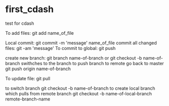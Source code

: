 first_cdash
===========

test for cdash

To add files: git add name_of_file

Local commit: git commit -m 'message' name_of_file
commit all changed files: git -am 'message'
To commit to global: git push

create new branch: git branch name-of-branch
or
git checkout -b name-of-branch
swithches to the branch
to push branch to remote
go back to master
git push origin name-of-branch

To update file:
git pull

to switch branch
git checkout -b name-of-branch
to create local branch which pulls from remote branch
git checkout -b name-of-local-branch remote-branch-name
